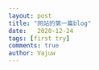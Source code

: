 ```yaml
---
layout: post
title: "网站的第一篇blog"
date:   2020-12-24
tags: [first try]
comments: true
author: Vajuw
---
```



